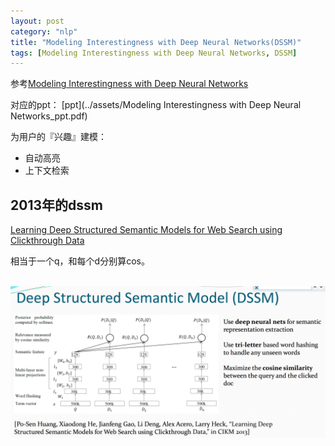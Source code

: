 ```yaml
---
layout: post
category: "nlp"
title: "Modeling Interestingness with Deep Neural Networks(DSSM)"
tags: [Modeling Interestingness with Deep Neural Networks, DSSM]
---
```


参考[Modeling Interestingness with Deep Neural Networks](https://www.microsoft.com/en-us/research/wp-content/uploads/2014/10/604_Paper.pdf)

对应的ppt：
[ppt](../assets/Modeling Interestingness with Deep Neural Networks_ppt.pdf)

为用户的『兴趣』建模：
+ 自动高亮
+ 上下文检索

## 2013年的dssm

[Learning Deep Structured Semantic Models for Web Search using Clickthrough Data](https://www.microsoft.com/en-us/research/wp-content/uploads/2016/02/cikm2013_DSSM_fullversion.pdf)

相当于一个q，和每个d分别算cos。

<html>
<br/>

<img src='../assets/dssm_2013cikm.png' style='max-height: 400px'/>
<br/>

</html>


